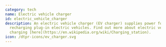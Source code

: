 ```yaml
---
category: tech
name: Electric vehicle charger
id: electric_vehicle_charger
description: An electric vehicle charger (EV charger) supplies power for
  recharging plug-in electric vehicles. Find out more about electric vehicle
  charging [here](https://en.wikipedia.org/wiki/Charging_station).
icon: /dtpr-icons/ev_charger.svg
---
```

